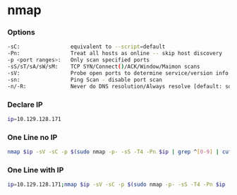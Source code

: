 # nmap

### Options

```bash
-sC:                equivalent to --script=default
-Pn:                Treat all hosts as online -- skip host discovery
-p <port ranges>:   Only scan specified ports
-sS/sT/sA/sW/sM:    TCP SYN/Connect()/ACK/Window/Maimon scans
-sV:                Probe open ports to determine service/version info
-sn:                Ping Scan - disable port scan
-n/-R:              Never do DNS resolution/Always resolve [default: sometimes]
```

### Declare IP

```bash
ip=10.129.128.171
```

### One Line no IP

```bash
nmap $ip -sV -sC -p $(sudo nmap -p- -sS -T4 -Pn $ip | grep ^[0-9] | cut -d '/' -f 1 | tr '\n', ',' | sed 's/,$//')
```

### One Line with IP

```bash
ip=10.129.128.171;nmap $ip -sV -sC -p $(sudo nmap -p- -sS -T4 -Pn $ip | grep ^[0-9] | cut -d '/' -f 1 | tr '\n', ',' | sed 's/,$//')
```

